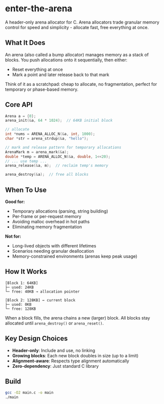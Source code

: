 # enter-the-arena

A header-only arena allocator for C. Arena allocators trade granular memory control for speed and simplicity - allocate fast, free everything at once.

## What It Does

An arena (also called a bump allocator) manages memory as a stack of blocks. You push allocations onto it sequentially, then either:
- Reset everything at once
- Mark a point and later release back to that mark

Think of it as a scratchpad: cheap to allocate, no fragmentation, perfect for temporary or phase-based memory.

## Core API

```c
Arena a = {0};
arena_init(&a, 64 * 1024);  // 64KB initial block

// allocate
int *nums = ARENA_ALLOC_N(&a, int, 1000);
char *str = arena_strdup(&a, "hello");

// mark and release pattern for temporary allocations
ArenaMark m = arena_mark(&a);
double *temp = ARENA_ALLOC_N(&a, double, 1<<20);
// ... use temp ...
arena_release(&a, m);  // reclaim temp's memory

arena_destroy(&a);  // free all blocks
```

## When To Use

**Good for:**
- Temporary allocations (parsing, string building)
- Per-frame or per-request memory
- Avoiding malloc overhead in hot paths
- Eliminating memory fragmentation

**Not for:**
- Long-lived objects with different lifetimes
- Scenarios needing granular deallocation
- Memory-constrained environments (arenas keep peak usage)

## How It Works

```
[Block 1: 64KB]
├─ used: 24KB
└─ free: 40KB → allocation pointer

[Block 2: 128KB] ← current block
├─ used: 0KB
└─ free: 128KB
```

When a block fills, the arena chains a new (larger) block. All blocks stay allocated until `arena_destroy()` or `arena_reset()`.

## Key Design Choices

- **Header-only**: Include and use, no linking
- **Growing blocks**: Each new block doubles in size (up to a limit)
- **Alignment-aware**: Respects type alignment automatically
- **Zero-dependency**: Just standard C library

## Build

```bash
gcc -O2 main.c -o main
./main
```

<br>
<br>
